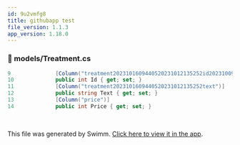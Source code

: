 ```yaml
---
id: 9u2vmfg8
title: githubapp test
file_version: 1.1.3
app_version: 1.18.0
---
```


<!-- NOTE-swimm-snippet: the lines below link your snippet to Swimm -->
### 📄 models/Treatment.cs
```c#
9              [Column("treatment2023101609440520231012135252id202310091514002023100915080220231009150122")]
10             public int Id { get; set; }
11             [Column("treatment2023101609440520231012135252text")]
12             public string Text { get; set; }
13             [Column("price")]
14             public int Price { get; set; }
```

<br/>

This file was generated by Swimm. [Click here to view it in the app](https://swimm-web-app.web.app/repos/Z2l0aHViJTNBJTNBY3NoYXJwLXNoYXVsLXRlc3QlM0ElM0Fzd2ltbWlv/docs/9u2vmfg8).

